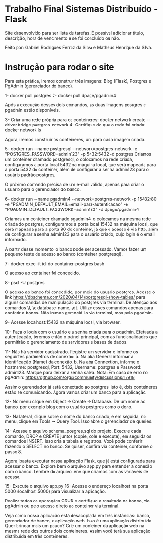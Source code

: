 # Trabalho Final Sistemas Distribuído - Flask

Site desenvolvido para ser lista de tarefas.
É possível adicionar título, descrição, hora de vencimento e se foi concluído ou não.

Feito por: Gabriel Rodrigues Ferraz da Silva e Matheus Henrique da Silva.


# Instrução para rodar o site

Para esta prática, iremos construir três imagens: Blog (Flask), Postgres e PgAdmin (gerenciador do banco).

1- docker pull postgres
2- docker pull dpage/pgadmin4

Após a execução desses dois comandos, as duas imagens postgres e pgadmin estão disponíveis.

3- Criar uma rede própria para os conteineres: docker network create --driver bridge postgres-network
4- Certifique de que a rede foi criada: docker network ls

Agora, iremos construir os conteineres, um para cada imagem criada.

5- docker run --name postgresql --network=postgres-network -e "POSTGRES_PASSWORD=admin123" -p 5432:5432 -d postgres
Criamos um conteiner chamado postgresql, o colocamos na rede criada, configuramos a porta local 5432 na máquina local, que será mapeada para a porta 5432 do conteiner, além de configurar a senha admin123 para o usuário padrão postgres.

O próximo comando precisa de um e-mail válido, apenas para criar o usuário para o gerenciador do banco.

6- docker run --name pgadmin4 --network=postgres-network -p 15432:80 -e "PGADMIN_DEFAULT_EMAIL=email-para-autenticacao" -e "PGADMIN_DEFAULT_PASSWORD=admin123" -d dpage/pgadmin4

Criamos um conteiner chamado pgadmin4, o colocamos na mesma rede criada do postgres, configuramos a porta local 15432 na máquina local, que será mapeada para a porta 80 do conteiner, já que o acesso é via http, além de configurar a senha admin123 para o usuário criado, cujo login é o email informado.

A partir desse momento, o banco pode ser acessado. Vamos fazer um pequeno teste de acesso ao banco (conteiner postgresql).

7- docker exec -it id-do-container-postgres bash

O acesso ao container foi concedido.

8- psql -U postgres

O acesso ao banco foi concedido, por meio do usuário postgres. Acesse o link https://dbschema.com/2020/04/14/postgresql-show-tables/ para alguns comandos de manipulação do postgres via terminal. Dê atenção aos comandos \l, \c database-name, \dt. Utilize esses comandos apenas para conferir o banco. Não iremos gerenciá-lo via terminal, mas pelo pgadmin.

9- Acesse localhost:15432 na máquina local, via browser.

10- Faça o login com o usuário e a senha criada para o pgadmin. Efetuada a autenticação, teremos então o painel principal, com as funcionalidades que permitirão o gerenciamento de servidores e bases de dados.

11- Não há servidor cadastrado. Registre um servidor e informe os seguintes parâmetros de conexão: a. Na aba General informar a identificação (Name) da conexão. b. Na aba Connection, informe o hostname: postgresql, Port: 5432, Username: postgres e Password: admin123. Marque para deixar a senha salva.
Nota: Em caso de erro no pgAdmin: https://github.com/orgs/community/discussions/17918

Assim o gerenciador já está conectado ao postgres, isto é, dois conteineres estão se comunicando. Agora vamos criar um banco para a aplicação.

12- No menu clique em Object -> Create -> Database. Dê um nome ao banco, por exemplo blog com o usuário postgres como o dono.

13- Na lateral, clique sobre o nome do banco criado, e em seguida, no menu, clique em Tools -> Query Tool. Isso abre o gerenciador de queries.

14- Acesse o arquivo schema_posgres.sql do projeto. Execute cada comando, DROP e CREATE juntos (copie, cole e execute), em seguida os comandos INSERT. Isso cria a tabela e registros. Você pode conferir fazendo o SELECT no banco. Se quiser, confira via conteiner, conforme o passo 8.

Agora, basta executar nossa aplicação Flask, que já está configurada para acessar o banco. Explore bem o arquivo app.py para entender a conexão com o banco. Lembre do arquivo .env que criamos com as variáveis de acesso.

15- Execute o arquivo app.py
16- Acesse o endereço localhost na porta 5000 (localhost:5000) para visualizar a aplicação.

Realize todas as operações CRUD e certifique o resultado no banco, via pgAdmin ou pelo acesso direto ao conteiner via terminal.

Veja como nossa aplicação está desacoplada em três instâncias: banco, gerenciador de banco, e aplicação web. Isso é uma aplicação distribuída. Quer brincar mais um pouco? Crie um conteiner da aplicação web na mesma rede dos outros dois conteineres. Assim você terá sua aplicação distribuída em três conteineres.